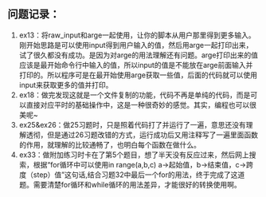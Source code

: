 ## 问题记录：

1. ex13：将raw_input和arge一起使用，让你的脚本从用户那里得到更多输入。
刚开始思路是可以使用input得到用户输入的值，然后用arge一起打印出来，试了很久都没有成功。是因为对arge的用法理解还有问题。arge打印出来的值应该是最开始命令行中输入的值，所以input的值是不能放在arge前面输入并打印的。所以程序可是在最开始使用arge获取一些值，后面的代码就可以使用input来获取更多的值并打印。
2. ex18：做完发现这就是一个文件复制的功能，代码不再是单纯的代码，而是可以直接对应平时的基础操作中，这是一种很奇妙的感觉。其实，编程也可以很美呢~
3. ex25&ex26：做25习题时，只是照着代码打了并运行了一遍，意思还没有理解透彻，但是通过26习题改错的方式，运行成功后又用注释写了一遍里面函数的作用，就理解的比较通畅了，也明白每个函数在做什么。
4. ex33：做附加练习时卡在了第5个题目，想了半天没有反应过来，然后网上搜索，根据“for循环中可以使用in range(a,b,c) a->起始值，b->结束值，c->跨度（step）值”这句话,结合习题32中最后一个for的用法，终于完成了这道题。需要清楚for循环和while循环的用法差异，才能很好的转换使用啊。

